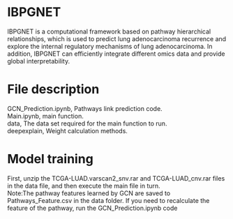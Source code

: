 # IBPGNET
IBPGNET is a computational framework based on pathway hierarchical relationships, which is used to predict lung adenocarcinoma recurrence and explore the internal regulatory mechanisms of lung adenocarcinoma. In addition, IBPGNET can efficiently integrate different omics data and provide global interpretability.

# File description

GCN_Prediction.ipynb, Pathways link prediction code.  
Main.ipynb, main function.  
data, The data set required for the main function to run.  
deepexplain, Weight calculation methods.  

# Model training
First, unzip the TCGA-LUAD.varscan2_snv.rar and TCGA-LUAD_cnv.rar files in the data file, and then execute the main file in turn.  
Note:The pathway features learned by GCN are saved to Pathways_Feature.csv in the data folder. If you need to recalculate the feature of the pathway, run the GCN_Prediction.ipynb code  
